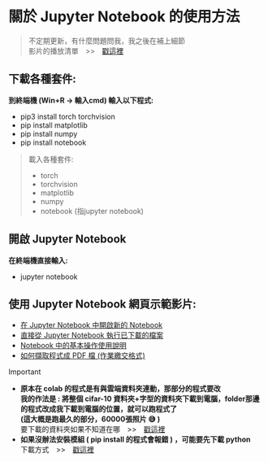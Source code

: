 # 關於 Jupyter Notebook 的使用方法
> 不定期更新，有什麼問題問我，我之後在補上細節  
> 影片的播放清單　>>　[戳這裡](https://www.youtube.com/playlist?list=PL0-uiq-OFO1ys5PpUKkppPlFdBUOwtQO6)



## 下載各種套件:
<b> 到終端機 (Win+R -> 輸入cmd) 輸入以下程式: </b>
- pip3 install torch torchvision
- pip install matplotlib
- pip install numpy
- pip install notebook

> 載入各種套件:
> -  torch
> -  torchvision
> - matplotlib
> - numpy
> - notebook (指jupyter notebook)

## 開啟 Jupyter Notebook

**在終端機直接輸入:**
- jupyter notebook

## 使用 Jupyter Notebook 網頁示範影片:
- [在 Jupyter Notebook 中開啟新的 Notebook](https://youtu.be/TZ81gjLyYKg)  
- [直接從 Jupyter Notebook 執行已下載的檔案](https://youtu.be/x0rgQY7Qvyk)  
- [Notebook 中的基本操作使用說明](https://youtu.be/E_7NEvCanpI)
- [如何擷取程式成 PDF 檔 (作業繳交格式)](https://youtu.be/lc8GR-Cc_SY) 


> [!IMPORTANT]
> - **原本在 colab 的程式是有與雲端資料夾連動，那部分的程式要改**  
>   **我的作法是 : 將整個 cifar-10 資料夾+字型的資料夾下載到電腦，folder那邊的程式改成我下載到電腦的位置，就可以跑程式了**  
>   **(這大概是跑最久的部分，60000張照片 :sweat_smile: )**    
>   要下載的資料夾如果不知道在哪　>>　[戳這裡](https://youtu.be/3BjOIPf1Gso)　
> - **如果沒辦法安裝模組 ( pip install 的程式會報錯 ) ，可能要先下載 python**  
>   下載方式　>>　[戳這裡](https://www.youtube.com/watch?v=Oz9OzteWziU&list=PLG_Hgxt_V3Jh6HRKSfzuPLvLDtoS3lnGs&index=3&t=190s)
